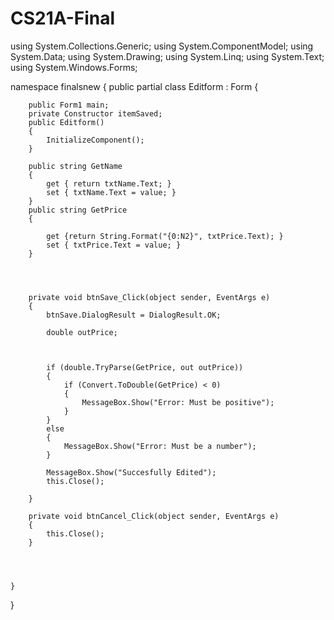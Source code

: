 # CS21A-Final

using System.Collections.Generic;
using System.ComponentModel;
using System.Data;
using System.Drawing;
using System.Linq;
using System.Text;
using System.Windows.Forms;

namespace finalsnew
{
    public partial class Editform : Form
    {

        
        public Form1 main;
        private Constructor itemSaved;
        public Editform()
        {
            InitializeComponent();
        }

        public string GetName
        {
            get { return txtName.Text; }
            set { txtName.Text = value; }
        }
        public string GetPrice
        {
            
            get {return String.Format("{0:N2}", txtPrice.Text); }
            set { txtPrice.Text = value; }
        }
        

        

        private void btnSave_Click(object sender, EventArgs e)
        {
            btnSave.DialogResult = DialogResult.OK;

            double outPrice;

            

            if (double.TryParse(GetPrice, out outPrice))
            {
                if (Convert.ToDouble(GetPrice) < 0)
                {
                    MessageBox.Show("Error: Must be positive");
                }
            }
            else
            {
                MessageBox.Show("Error: Must be a number");
            }

            MessageBox.Show("Succesfully Edited");
            this.Close();
            
        }

        private void btnCancel_Click(object sender, EventArgs e)
        {
            this.Close();
        }

        
          

    }
}
